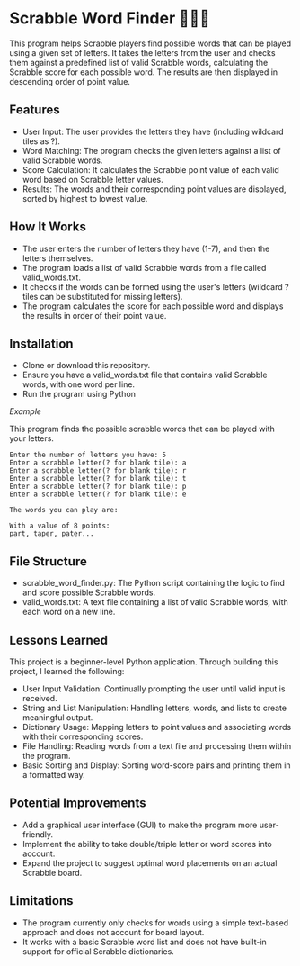 # Scrabble Word Finder 🔎🔎🔎

This program helps Scrabble players find possible words that can be played using a given set of letters. It takes the letters from the user and checks them against a predefined list of valid Scrabble words, calculating the Scrabble score for each possible word. The results are then displayed in descending order of point value.

## Features

- User Input: The user provides the letters they have (including wildcard tiles as ?).
- Word Matching: The program checks the given letters against a list of valid Scrabble words.
- Score Calculation: It calculates the Scrabble point value of each valid word based on Scrabble letter values.
- Results: The words and their corresponding point values are displayed, sorted by highest to lowest value.

## How It Works

- The user enters the number of letters they have (1-7), and then the letters themselves.
- The program loads a list of valid Scrabble words from a file called valid_words.txt.
- It checks if the words can be formed using the user's letters (wildcard ? tiles can be substituted for missing letters).
- The program calculates the score for each possible word and displays the results in order of their point value.

## Installation

- Clone or download this repository.
- Ensure you have a valid_words.txt file that contains valid Scrabble words, with one word per line.
- Run the program using Python

*Example*

This program finds the possible scrabble words that can be played with your letters.

```
Enter the number of letters you have: 5
Enter a scrabble letter(? for blank tile): a
Enter a scrabble letter(? for blank tile): r
Enter a scrabble letter(? for blank tile): t
Enter a scrabble letter(? for blank tile): p
Enter a scrabble letter(? for blank tile): e

The words you can play are:

With a value of 8 points:
part, taper, pater...
```

## File Structure

- scrabble_word_finder.py: The Python script containing the logic to find and score possible Scrabble words.
- valid_words.txt: A text file containing a list of valid Scrabble words, with each word on a new line.

## Lessons Learned

This project is a beginner-level Python application. Through building this project, I learned the following:

- User Input Validation: Continually prompting the user until valid input is received.
- String and List Manipulation: Handling letters, words, and lists to create meaningful output.
- Dictionary Usage: Mapping letters to point values and associating words with their corresponding scores.
- File Handling: Reading words from a text file and processing them within the program.
- Basic Sorting and Display: Sorting word-score pairs and printing them in a formatted way.

## Potential Improvements
- Add a graphical user interface (GUI) to make the program more user-friendly.
- Implement the ability to take double/triple letter or word scores into account.
- Expand the project to suggest optimal word placements on an actual Scrabble board.

## Limitations
- The program currently only checks for words using a simple text-based approach and does not account for board layout.
- It works with a basic Scrabble word list and does not have built-in support for official Scrabble dictionaries.
